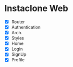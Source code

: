 # Instaclone Web

- [x] Router
- [x] Authentication
- [x] Arch.
- [x] Styles
- [x] Home
- [x] Login
- [x] SignUp
- [x] Profile